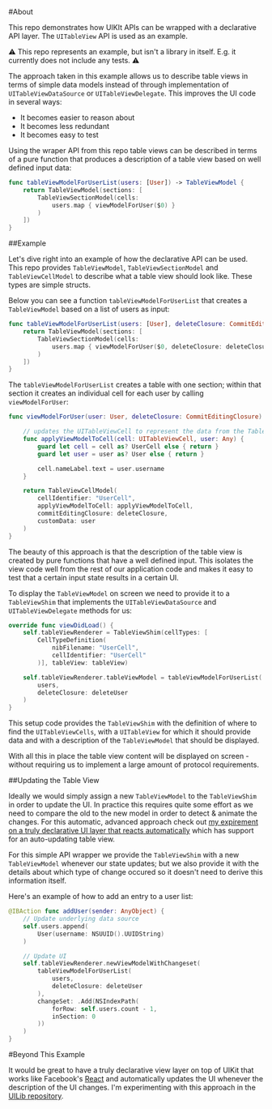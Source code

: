 #About

This repo demonstrates how UIKIt APIs can be wrapped with a declarative API layer. The `UITableView` API is used as an example.

⚠️ This repo represents an example, but isn't a library in itself. E.g. it currently does not include any tests. ⚠️

The approach taken in this example allows us to describe table views in terms of simple data models instead of through implementation of `UITableViewDataSource` or `UITableViewDelegate`.
This improves the UI code in several ways:
- It becomes easier to reason about
- It becomes less redundant
- It becomes easy to test

Using the wraper API from this repo table views can be described in terms of a pure function that produces a description of a table view based on well defined input data:

```swift
func tableViewModelForUserList(users: [User]) -> TableViewModel {
    return TableViewModel(sections: [
        TableViewSectionModel(cells:
            users.map { viewModelForUser($0) }
        )
    ])
}
```

##Example

Let's dive right into an example of how the declarative API can be used. This repo provides `TableViewModel`, `TableViewSectionModel` and `TableViewCellModel` to describe what a table view should look like. These types are simple structs.

Below you can see a function `tableViewModelForUserList` that creates a `TableViewModel` based on a list of users as input:

```swift
func tableViewModelForUserList(users: [User], deleteClosure: CommitEditingClosure) -> TableViewModel {
    return TableViewModel(sections: [
        TableViewSectionModel(cells:
            users.map { viewModelForUser($0, deleteClosure: deleteClosure) }
        )
    ])
}
```

The `tableViewModelForUserList` creates a table with one section; within that section it creates an individual cell for each user by calling `viewModelForUser`:

```swift
func viewModelForUser(user: User, deleteClosure: CommitEditingClosure) -> TableViewCellModel {

	// updates the UITableViewCell to represent the data from the TableViewCellModel 
    func applyViewModelToCell(cell: UITableViewCell, user: Any) {
        guard let cell = cell as? UserCell else { return }
        guard let user = user as? User else { return }

        cell.nameLabel.text = user.username
    }

    return TableViewCellModel(
        cellIdentifier: "UserCell",
        applyViewModelToCell: applyViewModelToCell,
        commitEditingClosure: deleteClosure,
        customData: user
    )
}
```

The beauty of this approach is that the description of the table view is created by pure functions that have a well defined input. This isolates the view code well from the rest of our application code and makes it easy to test that a certain input state results in a certain UI.

To display the `TableViewModel` on screen we need to provide it to a `TableViewShim` that implements the `UITableViewDataSource` and `UITableViewDelegate` methods for us:

```swift
override func viewDidLoad() {
    self.tableViewRenderer = TableViewShim(cellTypes: [
        CellTypeDefinition(
            nibFilename: "UserCell",
            cellIdentifier: "UserCell"
        )], tableView: tableView)

    self.tableViewRenderer.tableViewModel = tableViewModelForUserList(
        users,
        deleteClosure: deleteUser
    )
}
```

This setup code provides the `TableViewShim` with the definition of where to find the `UITableViewCells`, with a `UITableView` for which it should provide data and with a description of the `TableViewModel` that should be displayed.

With all this in place the table view content will be displayed on screen - without requiring us to implement a large amount of protocol requirements.

##Updating the Table View

Ideally we would simply assign a new `TableViewModel` to the `TableViewShim` in order to update the UI. In practice this requires quite some effort as we need to compare the old to the new model in order to detect & animate the changes. For this automatic, advanced approach check out [my expirement on a truly declarative UI layer that reacts automatically](https://github.com/Ben-G/UILib) which has support for an auto-updating table view.

For this simple API wrapper we provide the `TableViewShim` with a new `TableViewModel` whenever our state updates; but we also provide it with the details about which type of change occured so it doesn't need to derive this information itself.

Here's an example of how to add an entry to a user list:

```swift
@IBAction func addUser(sender: AnyObject) {
    // Update underlying data source
    self.users.append(
        User(username: NSUUID().UUIDString)
    )

    // Update UI
    self.tableViewRenderer.newViewModelWithChangeset(
        tableViewModelForUserList(
            users,
            deleteClosure: deleteUser
        ),
        changeSet: .Add(NSIndexPath(
            forRow: self.users.count - 1,
            inSection: 0
        ))
    )
}
``` 

#Beyond This Example

It would be great to have a truly declarative view layer on top of UIKit that works like Facebook's [React](https://github.com/facebook/react) and automatically updates the UI whenever the description of the UI changes. I'm experimenting with this approach in the [UILib repository](https://github.com/Ben-G/UILib).
